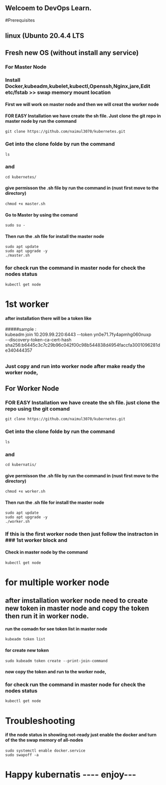 ## Welcoem to DevOps Learn.

#Prerequisites
## linux (Ubunto 20.4.4 LTS
## Fresh new OS (without install any service)

### For Master Node

### Install Docker,kubeadm,kubelet,kubectl,Openssh,Nginx,jare,Edit etc/fstab >> swap memory mount location

#### First we will work on master node and then we will creat the worker node

#### FOR EASY Installation we have create the sh file. Just clone the git repo in master node by run the command
    git clone https://github.com/naimul3070/kubernetes.git
### Get into the clone folde by run the command 
    ls
### and
    cd kubernetes/
#### give permisson the .sh file by run the command in (nust first move to the directory)
    chmod +x master.sh   
#### Go to Master by using the comand
    sudo su -
#### Then run the .sh file for install the master node 
    sudo apt update
    sudo apt upgrade -y
    ./master.sh
### for check run the command in master node for check the nodes status
    kubectl get node
# 1st worker 

#### after installation there will be a token like 

#####sample :  
kubeadm join 10.209.99.220:6443 --token yn0e71.7fy4apmhg060nuxp \
--discovery-token-ca-cert-hash sha256:b6445c3c7c29b96c042f00c98b544838d4954faccfa3001096281de340444357
######

### Just copy and run into worker node after make ready the worker node,

## For Worker Node 

### FOR EASY Installation we have create the sh file. just clone the repo using the git comand 
    git clone https://github.com/naimul3070/kubernetes.git
### Get into the clone folde by run the command 
    ls
### and
    cd kubernatis/
#### give permisson the .sh file by run the command in (nust first move to the directory)
    chmod +x worker.sh
#### Then run the .sh file for install the master node 
    sudo apt update
    sudo apt upgrade -y
    ./worker.sh
### If this is the first worker node then just follow the instracton in  ### 1st worker block and

#### Check in master node by the command 
    kubectl get node
# for multiple worker node

## after imstallation worker node need to create new token in master node and copy the token then run it in worker node.

#### run the comadn for see token list in master node 
    kubeadm token list
#### for create new token 
    sudo kubeadm token create --print-join-command
#### now copy the token and run to the worker node, 

### for check run the command in master node for check the nodes status
    kubectl get node
# Troubleshooting

#### if the node status in showiing not-ready just enable the docker and turn of the the swap memory of all-nodes

    sudo systemctl enable docker.service
    sudo swapoff -a

# Happy kubernatis ---- enjoy---
 
